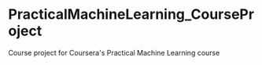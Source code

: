 # PracticalMachineLearning_CourseProject
Course project for Coursera's Practical Machine Learning course
